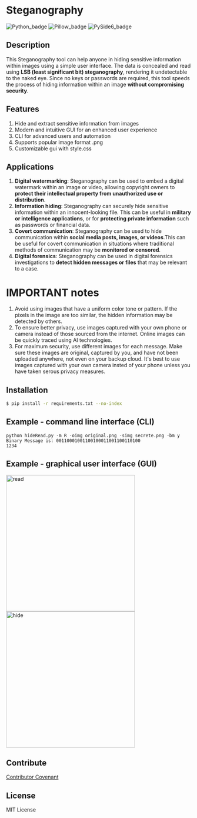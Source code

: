 # Steganography
![Python_badge](https://img.shields.io/badge/Python-3.9.2-success)
![Pillow_badge](https://img.shields.io/badge/Pillow-9.4.0-blue)
![PySide6_badge](https://img.shields.io/badge/PySide6-6.5.0%20-yellow)
## Description

This Steganography tool can help anyone in hiding sensitive information within images using a simple user interface.  The data is concealed and read using **LSB (least significant bit) steganography**, rendering it undetectable to the naked eye. Since no keys or passwords are required, this tool speeds the process of hiding information within an image **without compromising security**.

## Features
1. Hide and extract sensitive information from images
2. Modern and intuitive GUI for an enhanced user experience
3. CLI for advanced users and automation
4. Supports popular image format .png
5. Customizable gui with style.css

## Applications
1. **Digital watermarking**: Steganography can be used to embed a digital watermark within an image or video, allowing copyright owners to **protect their intellectual property from unauthorized use or distribution**.
2. **Information hiding**: Steganography can securely hide sensitive information within an innocent-looking file. This can be useful in **military or intelligence applications**, or for **protecting private information** such as passwords or financial data.
3. **Covert communication**: Steganography can be used to hide communication within **social media posts, images, or videos**.This can be useful for covert communication in situations where traditional methods of communication may be **monitored or censored**.
4. **Digital forensics**: Steganography can be used in digital forensics investigations to **detect hidden messages or files** that may be relevant to a case.

# IMPORTANT notes
1. Avoid using images that have a uniform color tone or pattern. If the pixels in the image are too similar, the hidden information may be detected by others.
2. To ensure better privacy, use images captured with your own phone or camera instead of those sourced from the internet. Online images can be quickly traced using AI technologies.
3. For maximum security, use different images for each message. Make sure these images are original, captured by you, and have not been uploaded anywhere, not even on your backup cloud. It's best to use images captured with your own camera insted of your phone unless you have taken serous privacy measures.

## Installation
```bash
$ pip install -r requirements.txt --no-index
```
## Example - command line interface (CLI)
```console
python hideRead.py -m R -oimg original.png -simg secrete.png -bm y
Binary Message is: 00110001001100100011001100110100
1234
```
## Example - graphical user interface (GUI)
<img src="https://user-images.githubusercontent.com/68009977/232536759-a29bddc8-5d54-42e0-a0e8-8c1b1c106d46.png" alt="read" width="350" height="370"> <img src="https://user-images.githubusercontent.com/68009977/232536910-c96286e7-eb20-4b7b-9dd2-69967d8209bf.png" alt="hide" width="350" height="370">

## Contribute
[Contributor Covenant](https://www.contributor-covenant.org/)

## License
MIT License
